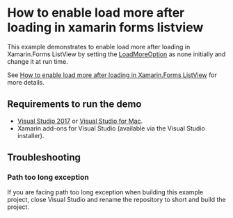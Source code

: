 # How to enable load more after loading in xamarin forms listview
This example demonstrates to enable load more after loading in Xamarin.Forms ListView by setting the [LoadMoreOption](https://help.syncfusion.com/cr/cref_files/xamarin/Syncfusion.SfListView.XForms~Syncfusion.ListView.XForms.SfListView~LoadMoreOption.html) as none initially and change it at run time.

See [How to enable load more after loading in Xamarin.Forms ListView](https://www.syncfusion.com/kb/9953/how-to-enable-load-more-after-loading-in-xamarin-forms-listview) for more details.
## <a name="requirements-to-run-the-demo"></a>Requirements to run the demo ##

* [Visual Studio 2017](https://visualstudio.microsoft.com/downloads/) or [Visual Studio for Mac](https://visualstudio.microsoft.com/vs/mac/).
* Xamarin add-ons for Visual Studio (available via the Visual Studio installer).

## <a name="troubleshooting"></a>Troubleshooting ##
### Path too long exception
If you are facing path too long exception when building this example project, close Visual Studio and rename the repository to short and build the project.